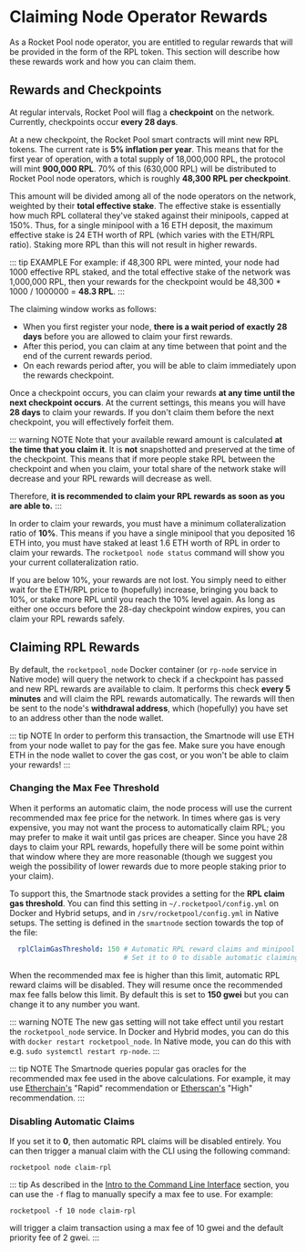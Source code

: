 # Claiming Node Operator Rewards

As a Rocket Pool node operator, you are entitled to regular rewards that will be provided in the form of the RPL token.
This section will describe how these rewards work and how you can claim them.


## Rewards and Checkpoints

At regular intervals, Rocket Pool will flag a **checkpoint** on the network.
Currently, checkpoints occur **every 28 days**.

At a new checkpoint, the Rocket Pool smart contracts will mint new RPL tokens.
The current rate is **5% inflation per year**.
This means that for the first year of operation, with a total supply of 18,000,000 RPL, the protocol will mint **900,000 RPL**.
70% of this (630,000 RPL) will be distributed to Rocket Pool node operators, which is roughly **48,300 RPL per checkpoint**.

This amount will be divided among all of the node operators on the network, weighted by their **total effective stake**.
The effective stake is essentially how much RPL collateral they've staked against their minipools, capped at 150%.
Thus, for a single minipool with a 16 ETH deposit, the maximum effective stake is 24 ETH worth of RPL (which varies with the ETH/RPL ratio).
Staking more RPL than this will not result in higher rewards.

::: tip EXAMPLE
For example: if 48,300 RPL were minted, your node had 1000 effective RPL staked, and the total effective stake of the network was 1,000,000 RPL, then your rewards for the checkpoint would be 48,300 * 1000 / 1000000 = **48.3 RPL**. 
:::

The claiming window works as follows:
- When you first register your node, **there is a wait period of exactly 28 days** before you are allowed to claim your first rewards.
- After this period, you can claim at any time between that point and the end of the current rewards period.
- On each rewards period after, you will be able to claim immediately upon the rewards checkpoint.

Once a checkpoint occurs, you can claim your rewards **at any time until the next checkpoint occurs**.
At the current settings, this means you will have **28 days** to claim your rewards.
If you don't claim them before the next checkpoint, you will effectively forfeit them.

::: warning NOTE
Note that your available reward amount is calculated **at the time that you claim it**.
It is **not** snapshotted and preserved at the time of the checkpoint.
This means that if more people stake RPL between the checkpoint and when you claim, your total share of the network stake will decrease and your RPL rewards will decrease as well.

Therefore, **it is recommended to claim your RPL rewards as soon as you are able to.**
:::

In order to claim your rewards, you must have a minimum collateralization ratio of **10%**.
This means if you have a single minipool that you deposited 16 ETH into, you must have staked at least 1.6 ETH worth of RPL in order to claim your rewards.
The `rocketpool node status` command will show you your current collateralization ratio.

If you are below 10%, your rewards are not lost.
You simply need to either wait for the ETH/RPL price to (hopefully) increase, bringing you back to 10%, or stake more RPL until you reach the 10% level again.
As long as either one occurs before the 28-day checkpoint window expires, you can claim your RPL rewards safely.


## Claiming RPL Rewards

By default, the `rocketpool_node` Docker container (or `rp-node` service in Native mode) will query the network to check if a checkpoint has passed and new RPL rewards are available to claim.
It performs this check **every 5 minutes** and will claim the RPL rewards automatically.
The rewards will then be sent to the node's **withdrawal address**, which (hopefully) you have set to an address other than the node wallet.

::: tip NOTE
In order to perform this transaction, the Smartnode will use ETH from your node wallet to pay for the gas fee.
Make sure you have enough ETH in the node wallet to cover the gas cost, or you won't be able to claim your rewards!
:::


### Changing the Max Fee Threshold

When it performs an automatic claim, the node process will use the current recommended max fee price for the network.
In times where gas is very expensive, you may not want the process to automatically claim RPL; you may prefer to make it wait until gas prices are cheaper.
Since you have 28 days to claim your RPL rewards, hopefully there will be some point within that window where they are more reasonable (though we suggest you weigh the possibility of lower rewards due to more people staking prior to your claim).

To support this, the Smartnode stack provides a setting for the **RPL claim gas threshold**.
You can find this setting in `~/.rocketpool/config.yml` on Docker and Hybrid setups, and in `/srv/rocketpool/config.yml` in Native setups.
The setting is defined in the `smartnode` section towards the top of the file:

```yaml
  rplClaimGasThreshold: 150 # Automatic RPL reward claims and minipool staking will wait until the recommended max fee, in gwei, is below this limit.
                            # Set it to 0 to disable automatic claiming of RPL rewards entirely.
```

When the recommended max fee is higher than this limit, automatic RPL reward claims will be disabled.
They will resume once the recommended max fee falls below this limit.
By default this is set to **150 gwei** but you can change it to any number you want.

::: warning NOTE
The new gas setting will not take effect until you restart the `rocketpool_node` service.
In Docker and Hybrid modes, you can do this with `docker restart rocketpool_node`.
In Native mode, you can do this with e.g. `sudo systemctl restart rp-node`.
:::

::: tip NOTE
The Smartnode queries popular gas oracles for the recommended max fee used in the above calculations. For example, it may use [Etherchain's](https://etherchain.org/tools/gasnow) "Rapid" recommendation or [Etherscan's](https://etherscan.io/gastracker) "High" recommendation.
:::

### Disabling Automatic Claims

If you set it to **0**, then automatic RPL claims will be disabled entirely.
You can then trigger a manual claim with the CLI using the following command:

```
rocketpool node claim-rpl
```

::: tip
As described in the [Intro to the Command Line Interface](cli-intro.md) section, you can use the `-f` flag to manually specify a max fee to use.
For example:

```
rocketpool -f 10 node claim-rpl
```

will trigger a claim transaction using a max fee of 10 gwei and the default priority fee of 2 gwei.
:::
